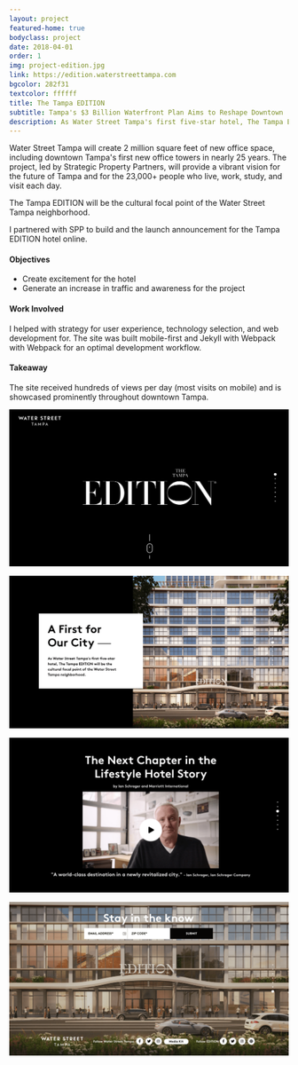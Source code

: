 ```yaml
---
layout: project
featured-home: true
bodyclass: project
date: 2018-04-01
order: 1
img: project-edition.jpg
link: https://edition.waterstreettampa.com
bgcolor: 282f31
textcolor: ffffff
title: The Tampa EDITION
subtitle: Tampa's $3 Billion Waterfront Plan Aims to Reshape Downtown
description: As Water Street Tampa's first five-star hotel, The Tampa EDITION will be the cultural focal point of the Water Street Tampa neighborhood.
---
```


Water Street Tampa will create 2 million square feet of new office space, including downtown Tampa's first new office towers in nearly 25 years. The project, led by  Strategic Property Partners, will provide a vibrant vision for the future of Tampa and for the 23,000+ people who live, work, study, and visit each day.

The Tampa EDITION will be the cultural focal point of the Water Street Tampa neighborhood.

I partnered with SPP to build and the launch announcement for the Tampa EDITION hotel online. 


#### Objectives
* Create excitement for the hotel
* Generate an increase in traffic and awareness for the project

#### Work Involved
I helped with strategy for user experience, technology selection, and web development for. The site was built mobile-first and Jekyll with Webpack with Webpack for an optimal development workflow.

#### Takeaway
The site received hundreds of views per day (most visits on mobile) and is showcased prominently throughout downtown Tampa. 

![waterstreet edition 1](/assets/images/project-edition1.png)

![waterstreet edition 2](/assets/images/project-edition2.png)

![waterstreet edition 3](/assets/images/project-edition3.png)

![waterstreet edition 4](/assets/images/project-edition4.png)
